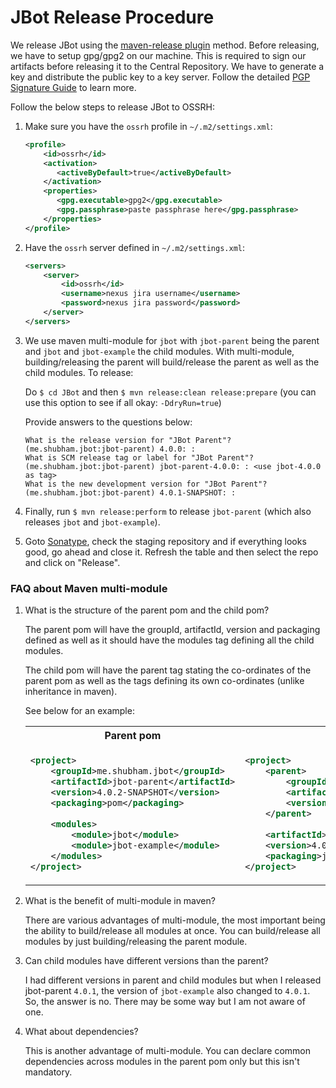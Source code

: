 # JBot Release Procedure

We release JBot using the [maven-release plugin](http://central.sonatype.org/pages/apache-maven.html) method. Before 
releasing, we have to setup gpg/gpg2 on our machine. This is required to sign our artifacts before releasing it to the
Central Repository. We have to generate a key and distribute the public key to a key server. Follow the detailed 
[PGP Signature Guide](http://central.sonatype.org/pages/working-with-pgp-signatures.html) to learn more.

Follow the below steps to release JBot to OSSRH:

1. Make sure you have the `ossrh` profile in `~/.m2/settings.xml`:
    ```xml
    <profile>
        <id>ossrh</id>
        <activation>
           <activeByDefault>true</activeByDefault>
        </activation>
        <properties>
           <gpg.executable>gpg2</gpg.executable>
           <gpg.passphrase>paste passphrase here</gpg.passphrase>
        </properties>
    </profile>
    ```

2. Have the `ossrh` server defined in `~/.m2/settings.xml`:
    ```xml
    <servers>
        <server>
            <id>ossrh</id>
            <username>nexus jira username</username>
            <password>nexus jira password</password>
        </server>
    </servers>
    ```
    
3. We use maven multi-module for `jbot` with `jbot-parent` being the parent and `jbot` and `jbot-example` the child 
modules. With multi-module, building/releasing the parent will build/release the parent as well as the child modules.
To release:

    Do `$ cd JBot` and then `$ mvn release:clean release:prepare` (you can use this option to see if all okay: `-DdryRun=true`)
    
    Provide answers to the questions below:
    ```
    What is the release version for "JBot Parent"? (me.shubham.jbot:jbot-parent) 4.0.0: : 
    What is SCM release tag or label for "JBot Parent"? (me.shubham.jbot:jbot-parent) jbot-parent-4.0.0: : <use jbot-4.0.0 as tag> 
    What is the new development version for "JBot Parent"? (me.shubham.jbot:jbot-parent) 4.0.1-SNAPSHOT: : 
    ```

4. Finally, run `$ mvn release:perform` to release `jbot-parent` (which also releases `jbot` and `jbot-example`).

5. Goto [Sonatype](https://oss.sonatype.org/index.html#stagingRepositories), check the staging repository and if 
everything looks good, go ahead and close it. Refresh the table and then select the repo and click on "Release".

### FAQ about Maven multi-module

1. What is the structure of the parent pom and the child pom?
    
    The parent pom will have the groupId, artifactId, version and packaging defined as well as it should have the 
    modules tag defining all the child modules.
    
    The child pom will have the parent tag stating the co-ordinates of the parent pom as well as the tags defining its
    own co-ordinates (unlike inheritance in maven).
    
    See below for an example:

    <table>
    <tr>
    <th> Parent pom </th>
    <th> Child pom </th>
    </tr>
    <tr>
    <td>
    
    ```xml
    <project>
        <groupId>me.shubham.jbot</groupId>
        <artifactId>jbot-parent</artifactId>
        <version>4.0.2-SNAPSHOT</version>
        <packaging>pom</packaging>
        
        <modules>
            <module>jbot</module>
            <module>jbot-example</module>
        </modules>
    </project>
    ```
    
    </td>
    <td>
    
    ```xml
    <project>
        <parent>
            <groupId>me.shubham.jbot</groupId>
            <artifactId>jbot-parent</artifactId>
            <version>4.0.2-SNAPSHOT</version>
        </parent>
        
        <artifactId>jbot</artifactId>
        <version>4.0.2-SNAPSHOT</version>
        <packaging>jar</packaging>
    </project>
    ```
    </td>
    </tr>
    </table>
    
2. What is the benefit of multi-module in maven?
    
    There are various advantages of multi-module, the most important being the ability to build/release all modules at
    once. You can build/release all modules by just building/releasing the parent module.
    
3. Can child modules have different versions than the parent?

    I had different versions in parent and child modules but when I released jbot-parent `4.0.1`, the version of
    `jbot-example` also changed to `4.0.1`. So, the answer is no. There may be some way but I am not aware of one.
    
4. What about dependencies?

    This is another advantage of multi-module. You can declare common dependencies across modules in the parent pom 
    only but this isn't mandatory.
